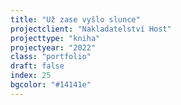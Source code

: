 ```yaml
---
title: "Už zase vyšlo slunce"
projectclient: "Nakladatelství Host"
projecttype: "kniha"
projectyear: "2022"
class: "portfolio"
draft: false
index: 25
bgcolor: "#14141e"
---
```



